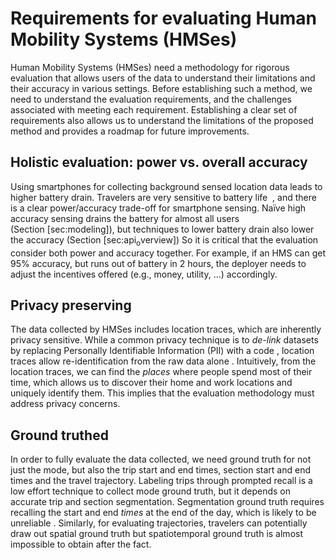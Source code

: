 Requirements for evaluating Human Mobility Systems (HMSes)
==========================================================

Human Mobility Systems (HMSes) need a methodology for rigorous evaluation that allows users of the data to understand their limitations and their accuracy in various settings. Before establishing such a method, we need to understand the evaluation requirements, and the challenges associated with meeting each requirement. Establishing a clear set of requirements also allows us to understand the limitations of the proposed method and provides a roadmap for future improvements.

Holistic evaluation: power vs. overall accuracy
-----------------------------------------------

Using smartphones for collecting background sensed location data leads to higher battery drain. Travelers are very sensitive to battery life  , and there is a clear power/accuracy trade-off for smartphone sensing. Naïve high accuracy sensing drains the battery for almost all users (Section [sec:modeling]), but techniques to lower battery drain also lower the accuracy (Section [sec:api<sub>o</sub>verview]) So it is critical that the evaluation consider both power and accuracy together. For example, if an HMS can get 95% accuracy, but runs out of battery in 2 hours, the deployer needs to adjust the incentives offered (e.g., money, utility, …) accordingly.

Privacy preserving
------------------

The data collected by HMSes includes location traces, which are inherently privacy sensitive. While a common privacy technique is to *de-link* datasets by replacing Personally Identifiable Information (PII) with a code , location traces allow re-identification from the raw data alone . Intuitively, from the location traces, we can find the *places* where people spend most of their time, which allows us to discover their home and work locations and uniquely identify them. This implies that the evaluation methodology must address privacy concerns.

Ground truthed
--------------

In order to fully evaluate the data collected, we need ground truth for not just the mode, but also the trip start and end times, section start and end times and the travel trajectory. Labeling trips through prompted recall is a low effort technique to collect mode ground truth, but it depends on accurate trip and section segmentation. Segmentation ground truth requires recalling the start and end *times* at the end of the day, which is likely to be unreliable . Similarly, for evaluating trajectories, travelers can potentially draw out spatial ground truth but spatiotemporal ground truth is almost impossible to obtain after the fact.
